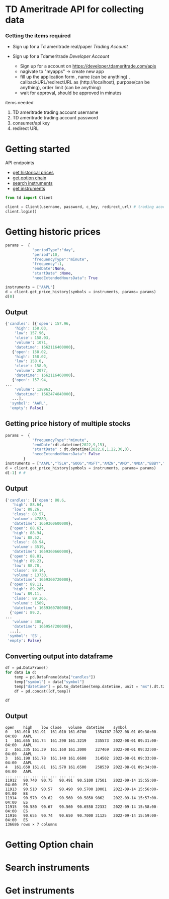 # TD Ameritrade API for collecting data

### Getting the items required
- Sign up for a Td ameritrade real/paper <i>Trading Account</i> 

- Sign up for a Tdameritrade <i>Developer Account</i> 
    * Sign up for a account on https://developer.tdameritrade.com/apis
    * nagivate to "myapps"  -> create new app
    * fill up the application form , name (can be anything) , callbackURL/redirectURL as (http://localhost), purpose(can be anything), order limit (can be anything)
    * wait for approval, should be approved in minutes


items needed
1. TD ameritrade trading account username
2. TD ameritrade trading account password
3. consumer/api key 
4. redirect URL



# Getting started 
API endpoints
* [get historical prices](#link1)
* [get option chain](#link2)
* [search instruments](#link3)
* [get instruments](#link4)



```python
from td import Client

client = Client(username, password, c_key, redirect_url) # trading acocunt's username and password (NOT developer's account's)
client.login()
```



# Getting historic prices
<a id = "link1"></a>


~~~python
params =  {
            "periodType":"day",
            "period":10,
            "frequencyType":"minute",
            "frequency":1,
            "endDate":None,
            "startDate" :None,
            "needExtendedHoursData": True

instruments = ["AAPL"]
d = client.get_price_history(symbols = instruments, params= params)
d[0]
~~~

## Output

~~~python
{'candles': [{'open': 157.96,
    'high': 158.03,
    'low': 157.96,
    'close': 158.03,
    'volume': 1071,
    'datetime': 1662116400000},
   {'open': 158.02,
    'high': 158.02,
    'low': 158.0,
    'close': 158.0,
    'volume': 2077,
    'datetime': 1662116460000},
   {'open': 157.94,
...
    'volume': 128963,
    'datetime': 1662474840000},
   ...],
  'symbol': 'AAPL',
  'empty': False}
~~~

## Getting price history of multiple stocks
~~~python
params =  {
            "frequencyType":"minute",
            "endDate":dt.datetime(2022,9,15),
            "startDate" : dt.datetime(2022,8,1,22,30,0),
            "needExtendedHoursData": False
        }
instruments = ["AAPL","TSLA","GOOG","MSFT","AMZN","AMD","NVDA","BBBY","GME","SPY","/ES"]
d = client.get_price_history(symbols = instruments, params= params)
d[-1] # #
~~~

## Output

~~~python
{'candles': [{'open': 88.6,
   'high': 88.64,
   'low': 88.26,
   'close': 88.57,
   'volume': 47889,
   'datetime': 1659360600000},
  {'open': 88.63,
   'high': 88.94,
   'low': 88.52,
   'close': 88.94,
   'volume': 3519,
   'datetime': 1659360660000},
  {'open': 88.81,
   'high': 89.23,
   'low': 88.78,
   'close': 89.14,
   'volume': 13730,
   'datetime': 1659360720000},
  {'open': 89.11,
   'high': 89.265,
   'low': 89.11,
   'close': 89.265,
   'volume': 1589,
   'datetime': 1659360780000},
  {'open': 89.2,
...
   'volume': 300,
   'datetime': 1659547200000},
  ...],
 'symbol': 'ES',
 'empty': False}

~~~


## Converting output into dataframe

~~~python
df = pd.DataFrame()
for data in d:
    temp = pd.DataFrame(data["candles"])
    temp["symbol"] = data["symbol"]
    temp["datetime"] = pd.to_datetime(temp.datetime, unit = "ms").dt.tz_localize("UTC").dt.tz_convert("US/Eastern")
    df = pd.concat([df,temp])

df
~~~

## Output

~~~ 
open	high	low	close	volume	datetime	symbol
0	161.010	161.91	161.010	161.6700	1354707	2022-08-01 09:30:00-04:00	AAPL
1	161.655	161.74	161.290	161.3219	235573	2022-08-01 09:31:00-04:00	AAPL
2	161.335	161.39	161.160	161.2000	227469	2022-08-01 09:32:00-04:00	AAPL
3	161.190	161.78	161.140	161.6600	314502	2022-08-01 09:33:00-04:00	AAPL
4	161.650	161.81	161.570	161.6500	258539	2022-08-01 09:34:00-04:00	AAPL
...	...	...	...	...	...	...	...
11912	90.740	90.75	90.491	90.5100	17501	2022-09-14 15:55:00-04:00	ES
11913	90.510	90.57	90.490	90.5700	10001	2022-09-14 15:56:00-04:00	ES
11914	90.570	90.62	90.560	90.5850	9862	2022-09-14 15:57:00-04:00	ES
11915	90.580	90.67	90.560	90.6550	22332	2022-09-14 15:58:00-04:00	ES
11916	90.655	90.74	90.650	90.7000	31125	2022-09-14 15:59:00-04:00	ES
136686 rows × 7 columns

~~~



# Getting Option chain
<a id = "link2"> </a>




# Search instruments
<a id = "link3"> </a>




# Get instruments
<a id = "link4"> </a>